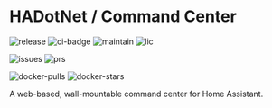 # HADotNet / Command Center

![release](https://img.shields.io/github/v/release/qjake/HADotNet.CommandCenter?color=%2300CC00&logo=github&sort=semver) ![ci-badge](https://github.com/qJake/HADotNet.CommandCenter/workflows/CI%20Build/badge.svg) ![maintain](https://img.shields.io/maintenance/yes/2019) ![lic](https://img.shields.io/github/license/qJake/HADotNet.CommandCenter?color=lightgray)

![issues](https://img.shields.io/github/issues-raw/qJake/HADotNet.CommandCenter?logo=github) ![prs](https://img.shields.io/github/issues-pr-raw/qjake/HADotNet.CommandCenter?logo=github)

![docker-pulls](https://img.shields.io/docker/pulls/qjake/hacc?logo=docker) ![docker-stars](https://img.shields.io/docker/stars/qjake/hacc?logo=docker)

A web-based, wall-mountable command center for Home Assistant.

